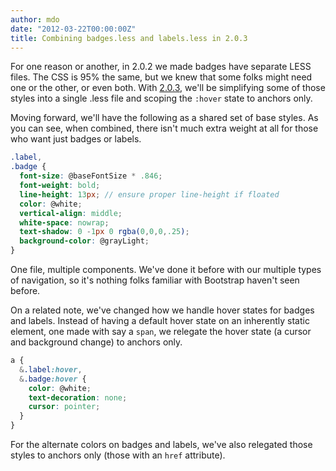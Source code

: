 ```yaml
---
author: mdo
date: "2012-03-22T00:00:00Z"
title: Combining badges.less and labels.less in 2.0.3
---
```


For one reason or another, in 2.0.2 we made badges have separate LESS files. The CSS is 95% the same, but we knew that some folks might need one or the other, or even both. With [2.0.3](https://github.com/twbs/bootstrap/issues?milestone=10&q=is%3Aopen), we'll be simplifying some of those styles into a single .less file and scoping the `:hover` state to anchors only.

Moving forward, we'll have the following as a shared set of base styles. As you can see, when combined, there isn't much extra weight at all for those who want just badges or labels.

```scss
.label,
.badge {
  font-size: @baseFontSize * .846;
  font-weight: bold;
  line-height: 13px; // ensure proper line-height if floated
  color: @white;
  vertical-align: middle;
  white-space: nowrap;
  text-shadow: 0 -1px 0 rgba(0,0,0,.25);
  background-color: @grayLight;
}
```

One file, multiple components. We've done it before with our multiple types of navigation, so it's nothing folks familiar with Bootstrap haven't seen before.

On a related note, we've changed how we handle hover states for badges and labels. Instead of having a default hover state on an inherently static element, one made with say a `span`, we relegate the hover state (a cursor and background change) to anchors only.

```scss
a {
  &.label:hover,
  &.badge:hover {
    color: @white;
    text-decoration: none;
    cursor: pointer;
  }
}
```

For the alternate colors on badges and labels, we've also relegated those styles to anchors only (those with an `href` attribute).
